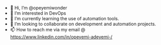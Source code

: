 - 👋 Hi, I’m @opeyemiwonder
- 👀 I’m interested in DevOps
- 🌱 I’m currently learning the use of automation tools.
- 💞️ I’m looking to collaborate on development and automation projects.
- 📫 How to reach me via my email @ https://www.linkedin.com/in/opeyemi-adeyemi-/
